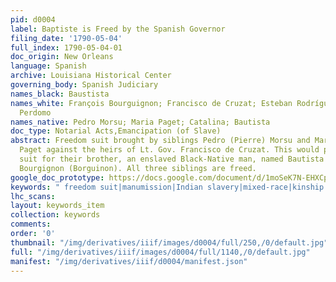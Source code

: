 ```yaml
---
pid: d0004
label: Baptiste is Freed by the Spanish Governor
filing_date: '1790-05-04'
full_index: 1790-05-04-01
doc_origin: New Orleans
language: Spanish
archive: Louisiana Historical Center
governing_body: Spanish Judiciary
names_black: Baustista
names_white: François Bourguignon; Francisco de Cruzat; Esteban Rodríguez Miró; Rafael
  Perdomo
names_native: Pedro Morsu; Maria Paget; Catalina; Bautista
doc_type: Notarial Acts,Emancipation (of Slave)
abstract: Freedom suit brought by siblings Pedro (Pierre) Morsu and Maria (Marie)
  Paget against the heirs of Lt. Gov. Francisco de Cruzat. This would prompt a second
  suit for their brother, an enslaved Black-Native man, named Bautista (Baptista/Baptiste)
  Bourgignon (Borguinon). All three siblings are freed.
google_doc_prototype: https://docs.google.com/document/d/1moSeK7N-EHXCpMcEPU-1oyUzy9p45uV2sjiEUOhCvnQ/edit
keywords: " freedom suit|manumission|Indian slavery|mixed-race|kinship|race|Afro-Indigeneity"
lhc_scans:
layout: keywords_item
collection: keywords
comments:
order: '0'
thumbnail: "/img/derivatives/iiif/images/d0004/full/250,/0/default.jpg"
full: "/img/derivatives/iiif/images/d0004/full/1140,/0/default.jpg"
manifest: "/img/derivatives/iiif/d0004/manifest.json"
---
```

